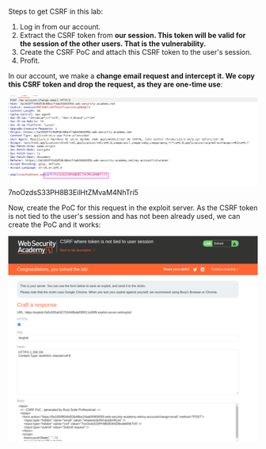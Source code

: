 Steps to get CSRF in this lab:
1. Log in from our account.
2. Extract the CSRF token from **our session. This token will be valid for the session of the other users. That is the vulnerability.**
3. Create the CSRF PoC and attach this CSRF token to the user's session.
4. Profit.

In our account, we make a **change email request and intercept it. We copy this CSRF token and drop the request, as they are one-time use**:

![](imgs/csrf_bypass_token_not_tied_to_session.png)
7noOzdsS33PH8B3EilHtZMvaM4NhTri5

Now, create the PoC for this request in the exploit server. As the CSRF token is not tied to the user's session and has not been already used, we can create the PoC and it works:

![](imgs/csrf_bypass_token_not_tied_to_session-1.png)


